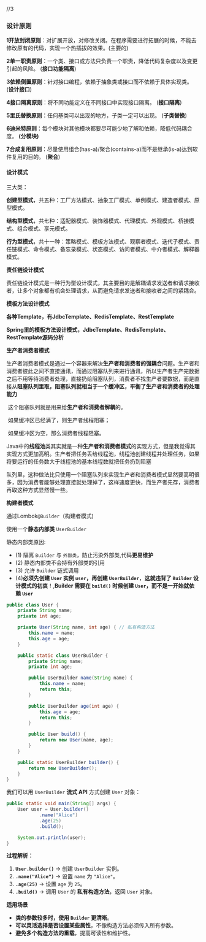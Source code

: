  //3

### 设计原则

**1开放封闭原则**：对扩展开放，对修改关闭。在程序需要进行拓展的时候，不能去修改原有的代码，实现一个热插拔的效果。(主要的)

**2单一职责原则**：一个类、接口或方法只负责一个职责，降低代码复杂度以及变更引起的风险。		(**接口功能隔离**)

**3依赖倒置原则**：针对接口编程，依赖于抽象类或接口而不依赖于具体实现类。									(**设计接口**)

**4接口隔离原则**：将不同功能定义在不同接口中实现接口隔离。																(**接口隔离**)

**5里氏替换原则**：任何基类可以出现的地方，子类一定可以出现。															(**子类替换**)

**6迪米特原则**：每个模块对其他模块都要尽可能少地了解和依赖，降低代码耦合度。							**(分模块)**

**7合成复用原则**：尽量使用组合(has-a)/聚合(contains-a)而不是继承(is-a)达到软件复用的目的。		(**聚合**)



#### 设计模式

三大类：

**创建型模式**，共五种：工厂方法模式、抽象工厂模式、单例模式、建造者模式、原型模式。

**结构型模式**，共七种：适配器模式、装饰器模式、代理模式、外观模式、桥接模式、组合模式、享元模式。

**行为型模式**，共十一种：策略模式、模板方法模式、观察者模式、迭代子模式、责任链模式、命令模式、备忘录模式、状态模式、访问者模式、中介者模式、解释器模式。



**责任链设计模式**

责任链设计模式是一种行为型设计模式，其主要目的是解耦请求发送者和请求接收者，让多个对象都有机会处理请求，从而避免请求发送者和接收者之间的紧耦合。



**模板方法设计模式**

**各种Template，有JdbcTemplate、RedisTemplate、RestTemplate**

**Spring里的模板方法设计模式，JdbcTemplate、RedisTemplate、RestTemplate源码分析**



**生产者消费者模式**

​	生产者消费者模式是通过一个容器来解决**生产者和消费者的强耦合**问题。生产者和消费者彼此之间不直接通讯，而通过阻塞队列来进行通讯，所以生产者生产完数据之后不用等待消费者处理，直接扔给阻塞队列，消费者不找生产者要数据，而是直接从**阻塞队列里取，阻塞队列就相当于一个缓冲区，平衡了生产者和消费者的处理能力**

​	这个阻塞队列就是用来给**生产者和消费者解耦**的。

​	如果缓冲区已经满了，则生产者线程阻塞；

​	如果缓冲区为空，那么消费者线程阻塞。


​	Java中的**线程池**类其实就是一种**生产者和消费者模式**的实现方式，但是我觉得其实现方式更加高明。生产者把任务丢给线程池，线程池创建线程并处理任务，如果将要运行的任务数大于线程池的基本线程数就把任务扔到阻塞

​	队列里，这种做法比只使用一个阻塞队列来实现生产者和消费者模式显然要高明很多，因为消费者能够处理直接就处理掉了，这样速度更快，而生产者先存，消费者再取这种方式显然慢一些。









**构建者模式**

通过Lombok`@Builder`（构建者模式)

使用一个**静态内部类** `UserBuilder`

静态内部类原因:

- (1) 隔离 `Builder` 与 `外部类`，防止污染外部类,代码**更易维护**
- (2) 静态内部类不会持有外部类的引用
- (3) 允许 `Builder` 链式调用
- (4)**必须先创建 `User` 实例 `user`，再创建 `UserBuilder`**，**这就违背了 `Builder` 设计模式的初衷**！,**Builder 需要在 `build()` 时候创建 `User`，而不是一开始就依赖 `User`**

```java
public class User {
    private String name;
    private int age;

    private User(String name, int age) { // 私有构造方法
        this.name = name;
        this.age = age;
    }

    public static class UserBuilder {
        private String name;
        private int age;

        public UserBuilder name(String name) {
            this.name = name;
            return this;
        }

        public UserBuilder age(int age) {
            this.age = age;
            return this;
        }

        public User build() {
            return new User(name, age);
        }
    }

    public static UserBuilder builder() {
        return new UserBuilder();
    }
}

```



我们可以用 `UserBuilder` **流式 API** 方式创建 `User` 对象：

```java
public static void main(String[] args) {
    User user = User.builder()
            .name("Alice")
            .age(25)
            .build();

    System.out.println(user);
}
```

**过程解析：**

1. **`User.builder()`** → 创建 `UserBuilder` 实例。
2. **`.name("Alice")`** → 设置 `name` 为 `"Alice"`。
3. **`.age(25)`** → 设置 `age` 为 `25`。
4. **`.build()`** → 调用 `User` 的 **私有构造方法**，返回 `User` 对象。

**适用场景**

- **类的参数较多时，使用 `Builder` 更清晰**。
- **可以灵活选择是否设置某些属性**，不像构造方法必须传入所有参数。
- **避免多个构造方法的重载**，提高可读性和维护性。

